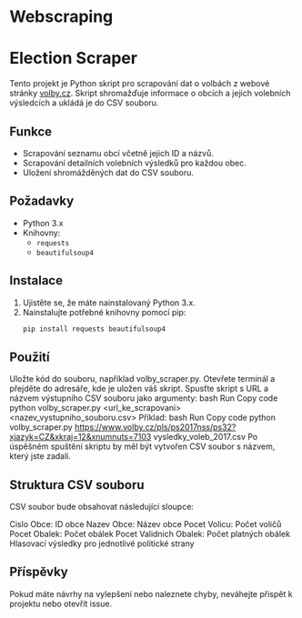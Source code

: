 # Webscraping
# Election Scraper

Tento projekt je Python skript pro scrapování dat o volbách z webové stránky [volby.cz](https://www.volby.cz). Skript shromažďuje informace o obcích a jejich volebních výsledcích a ukládá je do CSV souboru.

## Funkce

- Scrapování seznamu obcí včetně jejich ID a názvů.
- Scrapování detailních volebních výsledků pro každou obec.
- Uložení shromážděných dat do CSV souboru.

## Požadavky

- Python 3.x
- Knihovny:
  - `requests`
  - `beautifulsoup4`

## Instalace

1. Ujistěte se, že máte nainstalovaný Python 3.x.
2. Nainstalujte potřebné knihovny pomocí pip:
   ```bash
   pip install requests beautifulsoup4
 ##  Použití
Uložte kód do souboru, například volby_scraper.py.
Otevřete terminál a přejděte do adresáře, kde je uložen váš skript.
Spusťte skript s URL a názvem výstupního CSV souboru jako argumenty:
bash
Run
Copy code
python volby_scraper.py <url_ke_scrapovani> <nazev_vystupniho_souboru.csv>
Příklad:
bash
Run
Copy code
python volby_scraper.py https://www.volby.cz/pls/ps2017nss/ps32?xjazyk=CZ&xkraj=12&xnumnuts=7103 vysledky_voleb_2017.csv
Po úspěšném spuštění skriptu by měl být vytvořen CSV soubor s názvem, který jste zadali.

## Struktura CSV souboru
CSV soubor bude obsahovat následující sloupce:

Cislo Obce: ID obce
Nazev Obce: Název obce
Pocet Volicu: Počet voličů
Pocet Obalek: Počet obálek
Pocet Validnich Obalek: Počet platných obálek
Hlasovací výsledky pro jednotlivé politické strany
## Příspěvky
Pokud máte návrhy na vylepšení nebo naleznete chyby, neváhejte přispět k projektu nebo otevřít issue.
